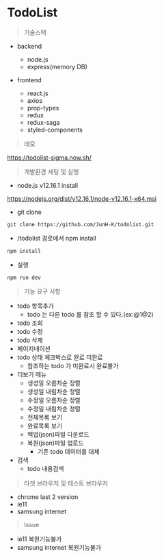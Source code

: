 # TodoList

> 기술스택


* backend
    * node.js
    * express(memory DB)

* frontend
    * react.js
    * axios
    * prop-types
    * redux
    * redux-saga
    * styled-components


> 데모

https://todolist-sigma.now.sh/


> 개발환경 세팅 및 실행

* node.js v12.16.1 install

https://nodejs.org/dist/v12.16.1/node-v12.16.1-x64.msi


* git clone

```shell script
git clone https://github.com/JunH-K/todolist.git
```

* /todolist 경로에서 npm install

```shell script
npm install
```

* 실행
```shell script
npm run dev
```

> 기능 요구 사항

* todo 항목추가
    * todo 는 다른 todo 를 참조 할 수 있다.(ex:@1@2)
* todo 조회
* todo 수정
* todo 삭제
* 페이지네이션
* todo 상태 체크박스로 완료 미완료
    * 참조하는 todo 가 미완료시 완료불가
* 더보기 메뉴
    * 생성일 오름차순 정렬
    * 생성일 내림차순 정렬
    * 수정일 오름차순 정렬
    * 수정일 내림차순 정렬
    * 전체목록 보기
    * 완료목록 보기
    * 백업(json)파일 다운로드
    * 복원(json)파일 업로드
        * 기존 todo 데이터를 대체
* 검색
    * todo 내용검색

> 타겟 브라우저 및 테스트 브라우저

* chrome last 2 version
* ie11
* samsung internet

> Issue

* ie11 복원기능불가
* samsung internet 복원기능불가





